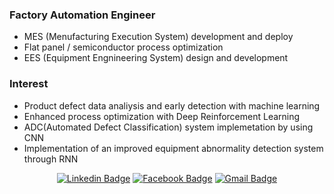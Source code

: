### Factory Automation Engineer
- MES (Menufacturing Execution System) development and deploy
- Flat panel / semiconductor process optimization
- EES (Equipment Engnineering System) design and development

### Interest
- Product defect data analiysis and early detection with machine learning
- Enhanced process optimization with Deep Reinforcement Learning
- ADC(Automated Defect Classification) system implemetation by using CNN
- Implementation of an improved equipment abnormality detection system through RNN

<div align=center>

[![Linkedin Badge](https://img.shields.io/badge/-LinkedIn-blue?style=flat-square&logo=Linkedin&logoColor=white&link=https://www.linkedin.com/in/junil-p-10b9687b/)](https://www.linkedin.com/in/junil-p-10b9687b/) 
[![Facebook Badge](https://img.shields.io/badge/-Facebook-1877f2?style=flat-square&logo=facebook&logoColor=white&link=https://www.facebook.com/junil.park.792)](https://www.facebook.com/junil.park.792) 
[![Gmail Badge](https://img.shields.io/badge/-Gmail-d14836?style=flat-square&logo=Gmail&logoColor=white&link=mailto:spa10373@gmail.com)](mailto:spa10373@gmail.com)
</div>
